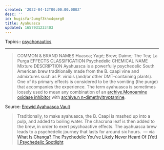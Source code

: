 ```yaml
---
created: '2022-04-12T00:00:00.000Z'
desc: ''
id: hugisfar2umgf3khx4qmrg0
title: Ayahuasca
updated: 1657931233403
---
```

   
Topics::  [psychonautics](../topics/psychonautics.md)   
   
   
---   
   
> COMMON & BRAND NAMES Huasca; Yagé; Brew; Daime; The Tea; La Purga EFFECTS CLASSIFICATION Psychedelic CHEMICAL NAME Mixture DESCRIPTION Ayahuasca is a powerfully psychedelic South American brew traditionally made from the B. caapi vine and admixtures such as P. viridis (and/or other DMT-containing plants). One of its primary effects is considered to be the vomiting (the purge) that accompanies the experience. The term ayahuasca is sometimes loosely used to mean any combination of an [archive.Monoamine oxidase inhibitor](/not_created.md) with [archive.n n-dimethyltryptamine](/not_created.md).   
   
Source: [Erowid Ayahuasca Vault](https://www.erowid.org/chemicals/ayahuasca/ayahuasca.shtml)   
   
> Traditionally, to make ayahuasca, the B. Caapi is mashed up into a pulp, and added to boiling water. The chacruna leaf is then added to the brew, in order to exert psychoactive effects. The ayahuasca brew leads to a psychedelic journey that lasts for around six hours.  — via [What Is Changa? The Psychedelic You've Likely Never Heard Of (Yet) | Psychedelic Spotlight](https://psychedelicspotlight.com/what-is-changa/)